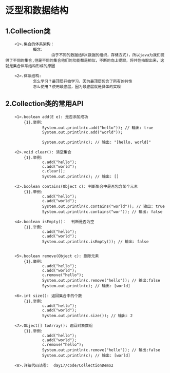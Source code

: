 # 泛型和数据结构
##  1.Collection类
        <1>.集合的体系架构：
                概念: 
                        由于不同的数据结构(数据的组织，存储方式)，所以java为我们提供了不同的集合,但是不同的集合他们的功能都是相似，不断的向上提取，将共性抽取出来，这就是集合体系结构形成的原因

        <2>.体系结构:
                怎么学习？最顶层开始学习，因为最顶层包含了所有的共性
         		怎么使用？使用最底层，因为最底层就是具体的实现

##  2.Collection类的常用API
        <1>.boolean add(E e): 是否添加成功
            {1}.举例:
                    System.out.println(c.add("hello")); // 输出: true
                    System.out.println(c.add("world"));
                    
                    System.out.println(c); // 输出: "[hello, world]"

        <2>.void clear(): 清空集合
            {1}.举例:
                    c.add("hello");
                    c.add("world");
                    c.clear();
                    System.out.println(c); // 输出: []

        <3>.boolean contains(Object c): 判断集合中是否包含某个元素
            {1}.举例:
                    c.add("hello");
                    c.add("world");
                    System.out.println(c.contains("world")); // 输出: true
                    System.out.println(c.contains("wor")); // 输出: false

        <4>.boolean isEmpty()：  判断是否为空
            {1}.举例:
                    c.add("hello");
                    c.add("world");
                    System.out.println(c.isEmpty()); // 输出: false


        <5>.boolean remove(Object c): 删除元素
            {1}.举例:
                    c.add("hello");
                    c.add("world");
                    c.remove("hello");
                    System.out.println(c.remove("hello")); // 输出:false
                    System.out.println(c); // 输出: [world]

        <6>.int size(): 返回集合中的个数
            {1}.举例:
                    c.add("hello");
                    c.add("world");
                    System.out.println(c.size()); // 输出: 2		

        <7>.Object[] toArray(): 返回对象数组
            {1}.举例:
                    c.add("hello");
                    c.add("world");
                    c.remove("hello");
                    System.out.println(c.remove("hello")); // 输出:false
                    System.out.println(c); // 输出: [world] 

        <8>.详细代码请看:  day17/code/CollectionDemo2    
